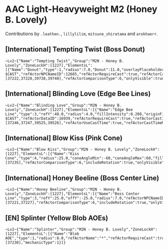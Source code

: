 # AAC Light-Heavyweight M2 (Honey B. Lovely)

Contributions by `.leathen.`, `lillylilim`, `mitsune_shiratama` and `arokhaerr`.

## [International] Tempting Twist (Boss Donut)

```
~Lv2~{"Name":"Tempting Twist","Group":"M2N - Honey B. Lovely","ZoneLockH":[1227],"ElementsL":[{"Name":"Donut","type":1,"radius":7.0,"Donut":11.0,"overlayPlaceholders":true,"overlayText":"$NAME $CAST","refActorNPCNameID":12685,"refActorRequireCast":true,"refActorCastId":[37222,37228,39738,39740],"refActorComparisonType":6,"onlyVisible":true,"mechanicType":1}]}
```

## [International] Blinding Love (Edge Bee Lines)

```
~Lv2~{"Name":"Blinding Love","Group":"M2N - Honey B. Lovely","ZoneLockH":[1227],"ElementsL":[{"Name":"Edge Bee Line","type":3,"refY":48.0,"radius":4.0,"fillIntensity":0.208,"originFillColor":1157628159,"endFillColor":1157628159,"overlayPlaceholders":true,"overlayText":"$NAME $CAST","refActorDataID":16939,"refActorRequireCast":true,"refActorCastId":[37246,37247,39525,39526],"refActorUseCastTime":true,"refActorCastTimeMin":2.0,"refActorCastTimeMax":10.0,"refActorComparisonType":3,"includeRotation":true,"onlyVisible":true,"mechanicType":1}]}
```

## [International] Blow Kiss (Pink Cone)

```
~Lv2~{"Name":"Blow Kiss","Group":"M2N - Honey B. Lovely","ZoneLockH":[1227],"ElementsL":[{"Name":"Kiss Cone","type":4,"radius":25.0,"coneAngleMin":-60,"coneAngleMax":60,"fillIntensity":0.413,"refActorNPCNameID":12685,"refActorRequireCast":true,"refActorCastId":[37235],"refActorComparisonType":6,"includeRotation":true,"onlyVisible":true}]}
```

## [International] Honey Beeline (Boss Center Line)

```
~Lv2~{"Name":"Honey Beeline","Group":"M2N - Honey B. Lovely","ZoneLockH":[1227],"ElementsL":[{"Name":"Boss Center Line","type":3,"refY":25.0,"offY":-25.0,"radius":7.0,"refActorNPCNameID":12685,"refActorRequireCast":true,"refActorCastId":[37221,37227],"refActorComparisonType":6,"includeRotation":true,"onlyVisible":true,"mechanicType":1}]}
```

## [EN] Splinter (Yellow Blob AOEs)

```
~Lv2~{"Name":"Splinter","Group":"M2N - Honey B. Lovely","ZoneLockH":[1227],"ElementsL":[{"Name":"Blob AOE","type":1,"radius":8.0,"refActorName":"*","refActorRequireCast":true,"refActorCastId":[37230],"mechanicType":1}]}
```
